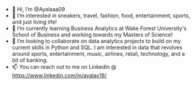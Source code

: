 - 👋 Hi, I’m @Ayalaaa09
- 👀 I’m interested in sneakers, travel, fashion, food, entertainment, sports, and just living life!
- 🌱 I’m currently learning Business Analytics at Wake Forest University's School of Business and working towards my Masters of Science!
- 💞️ I’m looking to collaborate on data analytics projects to build on my current skills in Python and SQL. I am interested in data that revolves around sports, entertainment, music, airlines, retail, technology, and a bit of banking.
- 📫 You can reach out to me on LinkedIn @ https://www.linkedin.com/in/ayalax19/

<!---
Ayalaaa09/Ayalaaa09 is a ✨ special ✨ repository because its `README.md` (this file) appears on your GitHub profile.
You can click the Preview link to take a look at your changes.
--->

